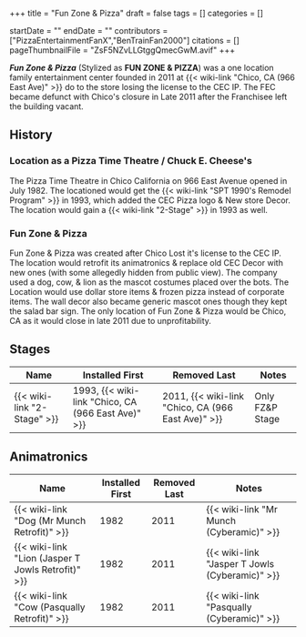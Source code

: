 +++
title = "Fun Zone & Pizza"
draft = false
tags = []
categories = []


startDate = ""
endDate = ""
contributors = ["PizzaEntertainmentFanX","BenTrainFan2000"]
citations = []
pageThumbnailFile = "ZsF5NZvLLGtggQmecGwM.avif"
+++

***Fun Zone &amp; Pizza*** (Stylized as **FUN ZONE &amp; PIZZA**) was a one location family entertainment center founded in 2011 at {{< wiki-link "Chico, CA (966 East Ave)" >}} do to the store losing the license to the CEC IP. The FEC became defunct with Chico's closure in Late 2011 after the Franchisee left the building vacant.

## History

### Location as a Pizza Time Theatre / Chuck E. Cheese's

The Pizza Time Theatre in Chico California on 966 East Avenue opened in July 1982. The locationed would get the {{< wiki-link "SPT 1990's Remodel Program" >}} in 1993, which added the CEC Pizza logo &amp; New store Decor. The location would gain a {{< wiki-link "2-Stage" >}} in 1993 as well.

### Fun Zone &amp; Pizza

Fun Zone &amp; Pizza was created after Chico Lost it's license to the CEC IP. The location would retrofit its animatronics &amp; replace old CEC Decor with new ones (with some allegedly hidden from public view). The company used a dog, cow, &amp; lion as the mascot costumes placed over the bots. The Location would use dollar store items &amp; frozen pizza instead of corporate items. The wall decor also became generic mascot ones though they kept the salad bar sign. The only location of Fun Zone &amp; Pizza would be Chico, CA as it would close in late 2011 due to unprofitability.

## Stages

| Name                              | Installed First                                          | Removed Last                                             | Notes               |
|-----------------------------------|----------------------------------------------------------|----------------------------------------------------------|---------------------|
| {{< wiki-link "2-Stage" >}} | 1993, {{< wiki-link "Chico, CA (966 East Ave)" >}} | 2011, {{< wiki-link "Chico, CA (966 East Ave)" >}} | Only FZ&amp;P Stage |

## Animatronics

| Name                                                     | Installed First | Removed Last | Notes                                                |
|----------------------------------------------------------|-----------------|--------------|------------------------------------------------------|
| {{< wiki-link "Dog (Mr Munch Retrofit)" >}}        | 1982            | 2011         | {{< wiki-link "Mr Munch (Cyberamic)" >}}       |
| {{< wiki-link "Lion (Jasper T Jowls Retrofit)" >}} | 1982            | 2011         | {{< wiki-link "Jasper T Jowls (Cyberamic)" >}} |
| {{< wiki-link "Cow (Pasqually Retrofit)" >}}       | 1982            | 2011         | {{< wiki-link "Pasqually (Cyberamic)" >}}      |